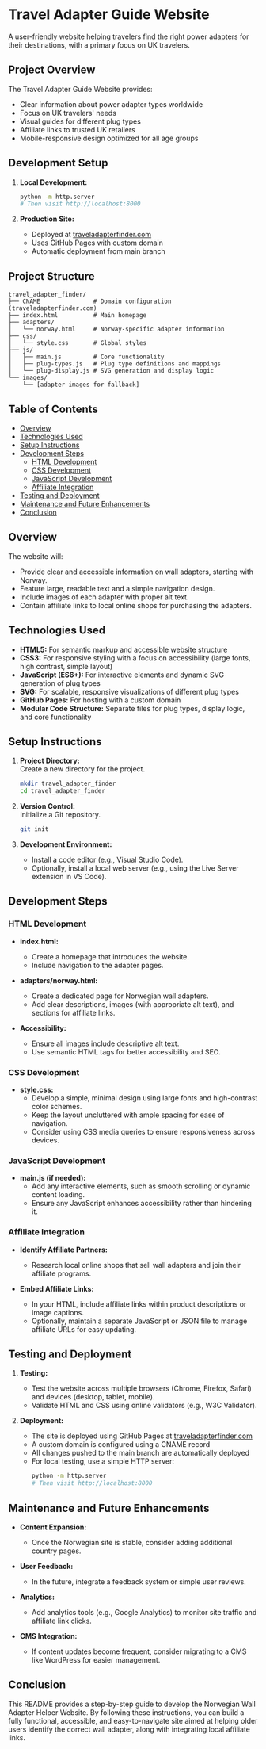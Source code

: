 # Travel Adapter Guide Website

A user-friendly website helping travelers find the right power adapters for their destinations, with a primary focus on UK travelers.

## Project Overview

The Travel Adapter Guide Website provides:
- Clear information about power adapter types worldwide
- Focus on UK travelers' needs
- Visual guides for different plug types
- Affiliate links to trusted UK retailers
- Mobile-responsive design optimized for all age groups

## Development Setup

1. **Local Development:**  
   ```bash
   python -m http.server
   # Then visit http://localhost:8000
   ```

2. **Production Site:**  
   - Deployed at [traveladapterfinder.com](https://traveladapterfinder.com)
   - Uses GitHub Pages with custom domain
   - Automatic deployment from main branch

## Project Structure

```
travel_adapter_finder/
├── CNAME               # Domain configuration (traveladapterfinder.com)
├── index.html          # Main homepage
├── adapters/
│   └── norway.html     # Norway-specific adapter information
├── css/
│   └── style.css       # Global styles
├── js/
│   ├── main.js         # Core functionality
│   ├── plug-types.js   # Plug type definitions and mappings
│   └── plug-display.js # SVG generation and display logic
└── images/
    └── [adapter images for fallback]
```

## Table of Contents

- [Overview](#overview)
- [Technologies Used](#technologies-used)
- [Setup Instructions](#setup-instructions)
- [Development Steps](#development-steps)
  - [HTML Development](#html-development)
  - [CSS Development](#css-development)
  - [JavaScript Development](#javascript-development)
  - [Affiliate Integration](#affiliate-integration)
- [Testing and Deployment](#testing-and-deployment)
- [Maintenance and Future Enhancements](#maintenance-and-future-enhancements)
- [Conclusion](#conclusion)

## Overview

The website will:
- Provide clear and accessible information on wall adapters, starting with Norway.
- Feature large, readable text and a simple navigation design.
- Include images of each adapter with proper alt text.
- Contain affiliate links to local online shops for purchasing the adapters.

## Technologies Used

- **HTML5:** For semantic markup and accessible website structure
- **CSS3:** For responsive styling with a focus on accessibility (large fonts, high contrast, simple layout)
- **JavaScript (ES6+):** For interactive elements and dynamic SVG generation of plug types
- **SVG:** For scalable, responsive visualizations of different plug types
- **GitHub Pages:** For hosting with a custom domain
- **Modular Code Structure:** Separate files for plug types, display logic, and core functionality

## Setup Instructions

1. **Project Directory:**  
   Create a new directory for the project.
   ```bash
   mkdir travel_adapter_finder
   cd travel_adapter_finder
   ```

2. **Version Control:**  
   Initialize a Git repository.
   ```bash
   git init
   ```

3. **Development Environment:**  
   - Install a code editor (e.g., Visual Studio Code).
   - Optionally, install a local web server (e.g., using the Live Server extension in VS Code).

## Development Steps

### HTML Development

- **index.html:**  
  - Create a homepage that introduces the website.
  - Include navigation to the adapter pages.
  
- **adapters/norway.html:**  
  - Create a dedicated page for Norwegian wall adapters.
  - Add clear descriptions, images (with appropriate alt text), and sections for affiliate links.
  
- **Accessibility:**  
  - Ensure all images include descriptive alt text.
  - Use semantic HTML tags for better accessibility and SEO.

### CSS Development

- **style.css:**  
  - Develop a simple, minimal design using large fonts and high-contrast color schemes.
  - Keep the layout uncluttered with ample spacing for ease of navigation.
  - Consider using CSS media queries to ensure responsiveness across devices.

### JavaScript Development

- **main.js (if needed):**  
  - Add any interactive elements, such as smooth scrolling or dynamic content loading.
  - Ensure any JavaScript enhances accessibility rather than hindering it.
  
### Affiliate Integration

- **Identify Affiliate Partners:**  
  - Research local online shops that sell wall adapters and join their affiliate programs.
  
- **Embed Affiliate Links:**  
  - In your HTML, include affiliate links within product descriptions or image captions.
  - Optionally, maintain a separate JavaScript or JSON file to manage affiliate URLs for easy updating.

## Testing and Deployment

1. **Testing:**  
   - Test the website across multiple browsers (Chrome, Firefox, Safari) and devices (desktop, tablet, mobile).
   - Validate HTML and CSS using online validators (e.g., W3C Validator).

2. **Deployment:**  
   - The site is deployed using GitHub Pages at [traveladapterfinder.com](https://traveladapterfinder.com)
   - A custom domain is configured using a CNAME record
   - All changes pushed to the main branch are automatically deployed
   - For local testing, use a simple HTTP server:
     ```bash
     python -m http.server
     # Then visit http://localhost:8000
     ```

## Maintenance and Future Enhancements

- **Content Expansion:**  
  - Once the Norwegian site is stable, consider adding additional country pages.
  
- **User Feedback:**  
  - In the future, integrate a feedback system or simple user reviews.
  
- **Analytics:**  
  - Add analytics tools (e.g., Google Analytics) to monitor site traffic and affiliate link clicks.
  
- **CMS Integration:**  
  - If content updates become frequent, consider migrating to a CMS like WordPress for easier management.

## Conclusion

This README provides a step-by-step guide to develop the Norwegian Wall Adapter Helper Website. By following these instructions, you can build a fully functional, accessible, and easy-to-navigate site aimed at helping older users identify the correct wall adapter, along with integrating local affiliate links.
